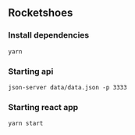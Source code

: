 ## Rocketshoes

### Install dependencies

`yarn`

### Starting api

`json-server data/data.json -p 3333`

### Starting react app

`yarn start`